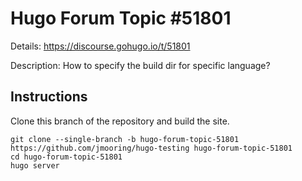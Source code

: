 # Hugo Forum Topic #51801

Details: <https://discourse.gohugo.io/t/51801>

Description: How to specify the build dir for specific language?

## Instructions

Clone this branch of the repository and build the site.

```text
git clone --single-branch -b hugo-forum-topic-51801 https://github.com/jmooring/hugo-testing hugo-forum-topic-51801
cd hugo-forum-topic-51801
hugo server
```
